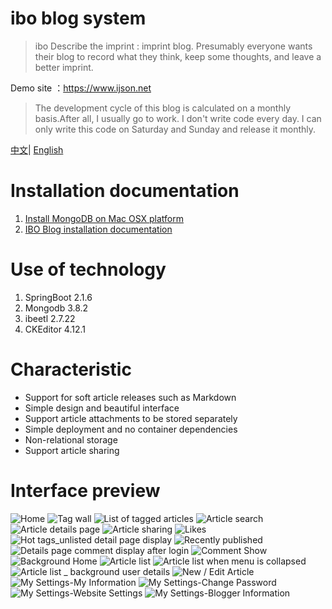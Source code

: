 # ibo blog system


> ibo Describe the imprint : imprint blog. Presumably everyone wants their blog to record what they think, keep some thoughts, and leave a better imprint.

Demo site ：https://www.ijson.net

> The development cycle of this blog is calculated on a monthly basis.After all, I usually go to work. I don't write code every day. I can only write this code on Saturday and Sunday and release it monthly.




[中文](README_ZH.md)| [English](README.md)


# Installation documentation

1. [Install MongoDB on Mac OSX platform](https://www.ijson.net/article/cuiyongxu/details/1578799878.html)
2. [IBO Blog installation documentation](https://www.ijson.net/article/cuiyongxu/details/1578800710.html)


# Use of technology

1. SpringBoot 2.1.6
2. Mongodb 3.8.2
3. ibeetl 2.7.22
4. CKEditor 4.12.1



# Characteristic

* Support for soft article releases such as Markdown
* Simple design and beautiful interface
* Support article attachments to be stored separately
* Simple deployment and no container dependencies
* Non-relational storage
* Support article sharing


# Interface preview


![Home](https://data.ijson.net/github/in-blog-boot/1.jpg)
![Tag wall](https://data.ijson.net/github/in-blog-boot/2.jpg)
![List of tagged articles](https://data.ijson.net/github/in-blog-boot/3.jpg)
![Article search](https://data.ijson.net/github/in-blog-boot/4.jpg)
![Article details page](https://data.ijson.net/github/in-blog-boot/5.jpg)
![Article sharing](https://data.ijson.net/github/in-blog-boot/6.jpg)
![Likes](https://data.ijson.net/github/in-blog-boot/7.jpg)
![Hot tags_unlisted detail page display](https://data.ijson.net/github/in-blog-boot/8.jpg)
![Recently published](https://data.ijson.net/github/in-blog-boot/9.jpg)
![Details page comment display after login](https://data.ijson.net/github/in-blog-boot/10.jpg)
![Comment Show](https://data.ijson.net/github/in-blog-boot/21.jpeg)
![Background Home](https://data.ijson.net/github/in-blog-boot/11.jpg)
![Article list](https://data.ijson.net/github/in-blog-boot/12.jpg)
![Article list when menu is collapsed](https://data.ijson.net/github/in-blog-boot/13.jpg)
![Article list _ background user details](https://data.ijson.net/github/in-blog-boot/14.jpg)
![New / Edit Article](https://data.ijson.net/github/in-blog-boot/15.jpg)
![My Settings-My Information](https://data.ijson.net/github/in-blog-boot/16.jpg)
![My Settings-Change Password](https://data.ijson.net/github/in-blog-boot/17.jpg)
![My Settings-Website Settings](https://data.ijson.net/github/in-blog-boot/18.jpg)
![My Settings-Blogger Information](https://data.ijson.net/github/in-blog-boot/19.jpg)






